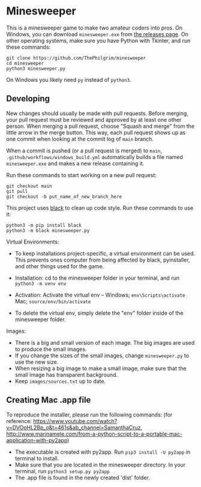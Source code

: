 # Minesweeper
This is a minesweeper game to make two amateur coders into pros.
On Windows, you can download `minesweeper.exe` from [the releases page](https://github.com/ThePhilgrim/minesweeper/releases).
On other operating systems, make sure you have Python with Tkinter, and run these commands:

```
git clone https://github.com/ThePhilgrim/minesweeper
cd minesweeper
python3 minesweeper.py
```

On Windows you likely need `py` instead of `python3`.


## Developing

New changes should usually be made with pull requests.
Before merging, your pull request must be reviewed and approved by at least one other person.
When merging a pull request, choose "Squash and merge" from the little arrow in the merge button.
This way, each pull request shows up as one commit when looking at the commit log of `main` branch.

When a commit is pushed (or a pull request is merged) to `main`,
`.github/workflows/windows_build.yml` automatically builds a file named `minesweeper.exe`
and makes a new release containing it.

Run these commands to start working on a new pull request:

```
git checkout main
git pull
git checkout -b put_name_of_new_branch_here
```

This project uses [black](https://github.com/psf/black) to clean up code style.
Run these commands to use it:

```
python3 -m pip install black
python3 -m black minesweeper.py
```

Virtual Environments:
- To keep installations project-specific, a virtual environment can be used. This prevents ones computer
  from being affected by black, pyinstaller, and other things used for the game.

- Installation: cd to the minesweeper folder in your terminal, and run `python3 -m venv env`
- Activation: Activate the virtual env –
  Windows;  `env\Scripts\activate`
  Mac; `source/env/bin/activate`
- To delete the virtual env, simply delete the "env" folder inside of the minesweeper folder.

Images:
- There is a big and small version of each image. The big images are used to produce the small images.
- If you change the sizes of the small images, change `minesweeper.py` to use the new size.
- When resizing a big image to make a small image, make sure that the small image has transparent background.
- Keep `images/sources.txt` up to date.

## Creating Mac .app file

To reproduce the installer, please run the following commands: (for reference: https://www.youtube.com/watch?v=DVOoHL2Bp_o&t=461s&ab_channel=SamanthaCruz, http://www.marinamele.com/from-a-python-script-to-a-portable-mac-application-with-py2app)
- The executable is created with py2app. Run `pip3 install -U py2app` in terminal to install.
- Make sure that you are located in the minesweeper directory. In your terminal, run `python3 setup.py py2app`
- The .app file is found in the newly created 'dist' folder.
